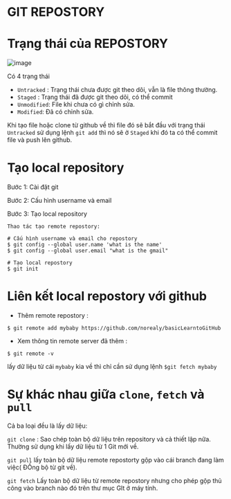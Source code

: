 # GIT REPOSTORY

# Trạng thái của REPOSTORY
![image](https://git-scm.com/book/en/v2/images/lifecycle.png)

Có 4 trạng thái

- `Untracked` : Trạng thái chưa được git theo dõi, vẫn là file thông thường.
- `Staged` : Trạng thái đã được git theo dõi, có thể commit
- `Unmodified`: File khi chưa có gì chỉnh sửa.
- `Modified`: Đã có chỉnh sửa.

Khi tạo file hoặc clone từ github về thì file đó sẽ bắt đầu với trạng thái  `Untracked` sử dụng lệnh `git add` thì nó sẽ ở  `Staged` khi đó ta có thể commit file và push lên github.

# Tạo local repository
Bước 1: Cài đặt git 

Bước 2: Cấu hình username và email

Bước 3: Tạo local repository

`Thao tác tạo remote repostory:`
```
# Cấu hình username và email cho repostory
$ git config --global user.name 'what is the name'
$ git config --global user.email "what is the gmail"
 
# Tạo local repostory
$ git init
```
# Liên kết local repostory với github

- Thêm remote repostory :

```
$ git remote add mybaby https://github.com/norealy/basicLearntoGitHub
```


- Xem thông tin remote server đã thêm :
```
$ git remote -v
```
lấy dữ liệu từ cái `mybaby` kia về thì chỉ cần sử dụng lệnh `$git fetch mybaby`

# Sự khác nhau giữa `clone`, `fetch` và `pull`
Cả ba loại đều là lấy dữ liệu:

`git clone` : Sao chép toàn bộ dữ liệu trên repository và cả thiết lập nữa. Thường sử dụng khi lấy dữ liệu từ 1 Git mới về.

`git pull` lấy toàn bộ dữ liệu remote repostorty gộp vào cái branch đang làm việc( ĐỒng bộ từ git về).

`git fetch` Lấy toàn bộ dữ liệu từ remote repostory nhưng cho phép gộp thủ công vào branch nào đó trên thư mục GIt ở máy tính.
